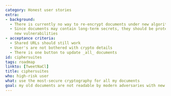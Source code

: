```yaml
---
category: Honest user stories
extra:
- background:
  - There is currently no way to re-encrypt documents under new algorithms
  - Since documents may contain long-term secrets, they should be protected even against
    new vulnerabilities
- acceptance criteria:
  - Shared URLs should still work
  - User's are not bothered with crypto details
  - There is one button to update _all_ documents
id: ciphersuites
tags: roadmap
linkto: [TweetNaCl]
title: ciphersuites
who: high-risk user
what: use the most-secure cryptography for all my documents
goal: my old documents are not readable by modern adversaries with new capabilities
---
```

